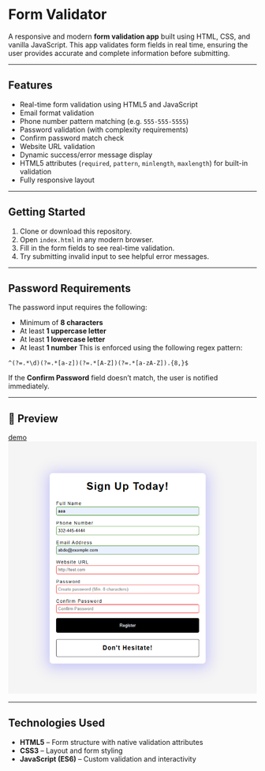 # Form Validator

A responsive and modern **form validation app** built using HTML, CSS, and vanilla JavaScript. This app validates form fields in real time, ensuring the user provides accurate and complete information before submitting.

---

## Features
- Real-time form validation using HTML5 and JavaScript
- Email format validation
- Phone number pattern matching (e.g. `555-555-5555`)
- Password validation (with complexity requirements)
- Confirm password match check
- Website URL validation
- Dynamic success/error message display
- HTML5 attributes (`required`, `pattern`, `minlength`, `maxlength`) for built-in validation
- Fully responsive layout

---
## Getting Started

1. Clone or download this repository.
2. Open `index.html` in any modern browser.
3. Fill in the form fields to see real-time validation.
4. Try submitting invalid input to see helpful error messages.

---
## Password Requirements

The password input requires the following:
- Minimum of **8 characters**
- At least **1 uppercase letter**
- At least **1 lowercase letter**
- At least **1 number**
This is enforced using the following regex pattern:

```regex
^(?=.*\d)(?=.*[a-z])(?=.*[A-Z])(?=.*[a-zA-Z]).{8,}$
```

If the **Confirm Password** field doesn’t match, the user is notified immediately.

---
## 📸 Preview

[demo](https://abdo-rabea.github.io/form-validator)
![screen](./screen.png)

---

## Technologies Used

- **HTML5** – Form structure with native validation attributes
- **CSS3** – Layout and form styling
- **JavaScript (ES6)** – Custom validation and interactivity
